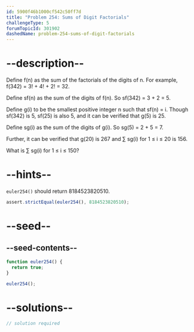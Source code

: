 ```yaml
---
id: 5900f46b1000cf542c50ff7d
title: "Problem 254: Sums of Digit Factorials"
challengeType: 5
forumTopicId: 301902
dashedName: problem-254-sums-of-digit-factorials
---
```


# --description--

Define f(n) as the sum of the factorials of the digits of n. For example, f(342) = 3! + 4! + 2! = 32.

Define sf(n) as the sum of the digits of f(n). So sf(342) = 3 + 2 = 5.

Define g(i) to be the smallest positive integer n such that sf(n) = i. Though sf(342) is 5, sf(25) is also 5, and it can be verified that g(5) is 25.

Define sg(i) as the sum of the digits of g(i). So sg(5) = 2 + 5 = 7.

Further, it can be verified that g(20) is 267 and ∑ sg(i) for 1 ≤ i ≤ 20 is 156.

What is ∑ sg(i) for 1 ≤ i ≤ 150?

# --hints--

`euler254()` should return 8184523820510.

```js
assert.strictEqual(euler254(), 8184523820510);
```

# --seed--

## --seed-contents--

```js
function euler254() {
  return true;
}

euler254();
```

# --solutions--

```js
// solution required
```
